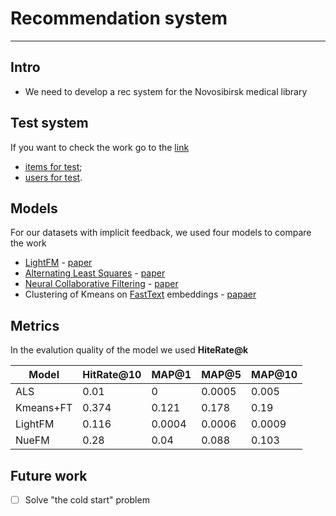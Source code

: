 # Recommendation system
---
## Intro
- We need to develop a rec system for the Novosibirsk medical library

## Test system
If you want to check the work go to the [link](https://recommendai.ntrlab.ru/)
- [items for test](https://github.com/arkhipkin7/NTRLab/blob/main/indicative_rec/data/books.csv);
- [users for test](https://github.com/arkhipkin7/NTRLab/blob/main/indicative_rec/data/users.csv).

## Models
For our datasets with implicit feedback, we used four models to compare the work
- [LightFM](https://making.lyst.com/lightfm/docs/lightfm.html) - [paper](https://arxiv.org/pdf/1507.08439.pdf)
- [Alternating Least Squares](https://implicit.readthedocs.io/en/latest/als.html) - [paper](http://yifanhu.net/PUB/cf.pdf)
- [Neural Collaborative Filtering](https://cornac.readthedocs.io/en/latest/models.html#module-cornac.models.ncf.recom_neumf) - [paper](https://arxiv.org/pdf/1708.05031.pdf)
- Clustering of Kmeans on [FastText](https://fasttext.cc/docs/en/python-module.html) embeddings - [papaer](https://arxiv.org/pdf/1607.04606.pdf)

## Metrics
In the evalution quality of the model we used **HiteRate@k**

|Model | HitRate@10 | MAP@1 | MAP@5 | MAP@10|
|-------|------------|-------|-------|-------|
|ALS|0.01|0|0.0005|0.005|
|Kmeans+FT|0.374|0.121|0.178|0.19|
|LightFM| 0.116|0.0004|0.0006|0.0009|
|NueFM|0.28|0.04|0.088|0.103|

## Future work
- [ ] Solve "the cold start" problem
